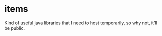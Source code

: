 # items
Kind of useful java libraries that I need to host temporarily, so why not, it'll be public.
